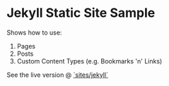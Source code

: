 # Jekyll Static Site Sample

Shows how to use:

1. Pages
2. Posts 
3. Custom Content Types (e.g. Bookmarks 'n' Links)

See the live version @ [´sites/jekyll´](http://staystatic.github.io/sites/jekyll)
